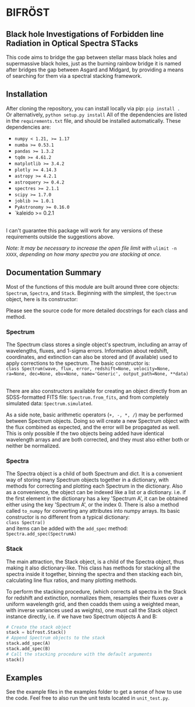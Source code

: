 # BIFR&#xd6;ST
## Black hole Investigations of Forbidden line Radiation in Optical Spectra STacks

This code aims to bridge the gap between stellar mass black holes and supermassive
black holes, just as the burning rainbow bridge it is named after bridges the gap
between Asgard and Midgard, by providing a means of searching for them via a
spectral stacking framework.

## Installation
After cloning the repository, you can install locally via pip: ` pip install . `
<br>Or alternatively, ` python setup.py install ` All of the dependencies are listed in the
`requirements.txt` file, and should be installed automatically.  These dependencies are:

- `numpy < 1.21, >= 1.17`
- `numba >= 0.53.1`
- `pandas >= 1.3.2`
- `tqdm >= 4.61.2`
- `matplotlib >= 3.4.2`
- `plotly >= 4.14.3`
- `astropy >= 4.2.1`
- `astroquery >= 0.4.2`
- `spectres >= 2.1.1`
- `scipy >= 1.7.0`
- `joblib >= 1.0.1`
- `PyAstronomy >= 0.16.0`
- `kaleido >= 0.2.1

<br> I can't guarantee this package will work  for any versions of these requirements
outside the suggestions above.

*Note: It may be necessary to increase the open file limit with* ` ulimit -n XXXX `, *depending
on how many spectra you are stacking at once.*

## Documentation Summary
Most of the functions of this module are built around three core objects: `Spectrum`, `Spectra`, 
and `Stack`. Beginning with the simplest, the `Spectrum` object, here is its constructor:

Please see the source code for more detailed docstrings for each class and method.

### Spectrum
The Spectrum class stores a single object's spectrum, including an array of wavelengths, fluxes, and 1-sigma errors.
Information about redshift, coordinates, and extinction can also be stored and (if available) used to apply corrections to
the spectrum.  The basic constructor is:
<br>`class Spectrum(wave, flux, error, redshift=None, velocity=None, ra=None, dec=None, ebv=None, name='Generic',
                 output_path=None, **data)`

<br>There are also constructors available for creating an object directly from an SDSS-formatted FITS file:
`Spectrum.from_fits`, and from completely simulated data: `Spectrum.simulated`.

As a side note, basic arithmetic operators (`+, -, *, /`) may be performed between Spectrum objects.  Doing so will create a new 
Spectrum object with the flux combined as expected, and the error will be propagated as well.  This is only possible if the two
objects being added have identical wavelength arrays and are both corrected, and they must also either both or neither be normalized.

### Spectra
The Spectra object is a child of both Spectrum and dict.  It is a convenient way of storing many Spectrum objects together
in a dictionary, with methods for correcting and plotting each Spectrum in the dictionary.  Also as a convenience, the object
can be indexed like a list or a dictionary.  i.e. if the first element in the dictionary has a key 'Spectrum A', it can be
obtained either using the key 'Spectrum A', or the index 0.  There is also a method called `to_numpy` for converting any attributes
into numpy arrays.  Its basic constructor is no different from a typical dictionary:
<br>`class Spectra()`
<br>and items can be added with the `add_spec` method:
`Spectra.add_spec(SpectrumA)`

### Stack
The main attraction, the Stack object, is a child of the Spectra object, thus making it also dictionary-like. This class
has methods for stacking all the spectra inside it together, binning the spectra and then stacking each bin, calculating line flux
ratios, and many plotting methods.

To perform the stacking procedure, (which corrects all spectra in the Stack for redshift and extinction, normalizes them, 
resamples their fluxes over a uniform wavelength grid, and then coadds them using a weighted mean, with inverse variances used
as weights), one must call the Stack object instance directly, i.e. if we have two Spectrum objects A and B:
```python
# Create the stack object
stack = bifrost.Stack()
# Append Spectrum objects to the stack
stack.add_spec(A)
stack.add_spec(B)
# Call the stacking procedure with the default arguments
stack()
```

## Examples
See the example files in the examples folder to get a sense of how to use the code.
Feel free to also run the unit tests located in `unit_test.py`.